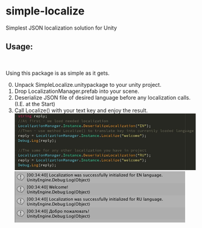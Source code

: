# simple-localize
Simplest JSON localization solution for Unity

## Usage:
<br>

Using this package is as simple as it gets.
<br>

0. Unpack SimpleLocalize.unitypackage to your unity project. <br>
1. Drop LocalizationManager.prefab into your scene. <br>
2. Deserialize JSON file of desired language before any localization calls. (I.E. at the Start) <br>
3. Call Localize() with your text key and enjoy the result. <br>
<img src="/Images/howto.jpg"></img>
<img src="/Images/result.jpg"></img>
